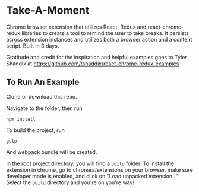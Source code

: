 # Take-A-Moment

Chrome browser extension that utilizes React, Redux and react-chrome-redux libraries to create a tool to remind the user to take breaks. It persists across extension instances and utilizes both a browser action and a content script. Built in 3 days.

Gratitude and credit for the inspiration and helpful examples goes to Tyler Shaddix
at https://github.com/tshaddix/react-chrome-redux-examples

## To Run An Example
Clone or download this repo.

Navigate to the folder, then run

```
npm install 
```

To build the project, run 

```
gulp
```

And webpack bundle will be created. 

In the root project directory, you will find a `build` folder. To install the extension in chrome, go to chrome://extensions on your browser, make sure developer mode is enabled, and click on "Load unpacked extension...". Select the `build` directory and you're on you're way!

